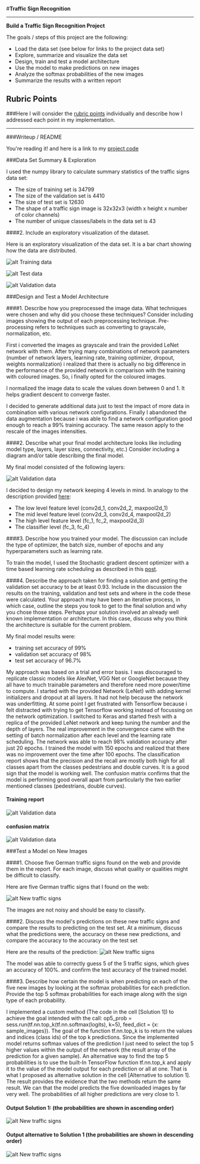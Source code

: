 #**Traffic Sign Recognition** 

---

**Build a Traffic Sign Recognition Project**

The goals / steps of this project are the following:

* Load the data set (see below for links to the project data set)
* Explore, summarize and visualize the data set
* Design, train and test a model architecture
* Use the model to make predictions on new images
* Analyze the softmax probabilities of the new images
* Summarize the results with a written report


## Rubric Points
###Here I will consider the [rubric points](https://review.udacity.com/#!/rubrics/481/view) individually and describe how I addressed each point in my implementation.  

---
###Writeup / README

You're reading it! and here is a link to my [project code](https://github.com/ValeryToda/CarND-Traffic-Sign/blob/master/Traffic_Sign_Classifier.ipynb)

###Data Set Summary & Exploration


I used the numpy library to calculate summary statistics of the traffic
signs data set:

* The size of training set is 34799
* The size of the validation set is 4410
* The size of test set is 12630
* The shape of a traffic sign image is 32x32x3 (width x height x number of color channels)
* The number of unique classes/labels in the data set is 43

####2. Include an exploratory visualization of the dataset.

Here is an exploratory visualization of the data set. It is a bar chart showing how the data are distributed.


![alt Training data](images/hist_train.png)

![alt Test data](images/hist_test.png)

![alt Validation data](images/hist_valid.png)

###Design and Test a Model Architecture

####1. Describe how you preprocessed the image data. What techniques were chosen and why did you choose these techniques? Consider including images showing the output of each preprocessing technique. Pre-processing refers to techniques such as converting to grayscale, normalization, etc. 

First i converted the images as grayscale and train the provided LeNet network with them. After trying many combinations of network parameters (number of network layers, learning rate, training optimizer, dropout, weights normalization) i realized that there is actually no big difference in the performance of the provided network in comparison with the training with coloured images. So, i finally opted for the coloured images.

I normalized the image data to scale the values down between 0 and 1. It helps gradient descent to converge faster.

I decided to generate additional data just to test the impact of more data in combination with various network configurations. Finally I abandoned the data augmentation because i was able to find a network configuration good enough to reach a 99% training accuracy. The same reason apply to the rescale of the images intensities. 

####2. Describe what your final model architecture looks like including model type, layers, layer sizes, connectivity, etc.) Consider including a diagram and/or table describing the final model.

My final model consisted of the following layers:

![alt Validation data](images/model.png)

I decided to design my network keeping 4 levels in mind. In analogy to the description provided [here](https://wiki.tum.de/display/lfdv/Convolutional+Neural+Networks): 

* The low level feature level (conv2d_1, conv2d_2, maxpool2d_1)
* The mid level feature level (conv2d_3, conv2d_4, maxpool2d_2)
* The high level feature level (fc_1, fc_2, maxpool2d_3)
* The classifier level (fc_3, fc_4)

####3. Describe how you trained your model. The discussion can include the type of optimizer, the batch size, number of epochs and any hyperparameters such as learning rate.

To train the model, I used the Stochastic gradient descent optimizer with a time based learning rate scheduling as described in this [post](http://machinelearningmastery.com/using-learning-rate-schedules-deep-learning-models-python-keras/). 

####4. Describe the approach taken for finding a solution and getting the validation set accuracy to be at least 0.93. Include in the discussion the results on the training, validation and test sets and where in the code these were calculated. Your approach may have been an iterative process, in which case, outline the steps you took to get to the final solution and why you chose those steps. Perhaps your solution involved an already well known implementation or architecture. In this case, discuss why you think the architecture is suitable for the current problem.

My final model results were:

* training set accuracy of 99%
* validation set accuracy of 98% 
* test set accuracy of 96.7%

My approach was based on a trial and error basis. I was discouraged to replicate classic models like AlexNet, VGG Net or GoogleNet because they all have to much trainable parameters and therefore need more power/time to compute. I started with the provided Network (LeNet) with adding kernel initializers and dropout at all layers. It had not help because the network was underfitting. At some point I get frustrated with Tensorflow because i felt distracted with trying to get Tensorflow working instead of focussing on the network optimization. I switched to Keras and started fresh with a replica of the provided LeNet network and keep tuning the number and the depth of layers. The real improvement in the convergence came with the setting of batch normalization after each level and the learning rate scheduling. The network was able to reach 98% validation accuracy after just 20 epochs. I trained the model with 150 epochs and realized that there was no improvement over the time after 100 epochs. The classification report shows that the precision and the recall are mostly both high for all classes apart from the classes pedestrians and double curves. It is a good sign that the model is working well. The confusion matrix confirms that the model is performing good overall apart from particularly the two earlier mentioned classes (pedestrians, double curves). 

#### Training report
![alt Validation data](images/report.png)
#### confusion matrix
![alt Validation data](images/confusion.png)


###Test a Model on New Images

####1. Choose five German traffic signs found on the web and provide them in the report. For each image, discuss what quality or qualities might be difficult to classify.

Here are five German traffic signs that I found on the web:

![alt New traffic signs](images/new_signs.png)

The images are not noisy and should be easy to classify.

####2. Discuss the model's predictions on these new traffic signs and compare the results to predicting on the test set. At a minimum, discuss what the predictions were, the accuracy on these new predictions, and compare the accuracy to the accuracy on the test set 

Here are the results of the prediction:
![alt New traffic signs](images/target_pred.png)

The model was able to correctly guess 5 of the 5 traffic signs, which gives an accuracy of 100%. and confirm the test accuracy of the trained model.

####3. Describe how certain the model is when predicting on each of the five new images by looking at the softmax probabilities for each prediction. Provide the top 5 softmax probabilities for each image along with the sign type of each probability. 

I implemented a custom method (The code in the cell [Solution 1]) to achieve the goal intended with the call: op5_prob = sess.run(tf.nn.top_k(tf.nn.softmax(logits), k=5), feed_dict = {x: sample_images}). 
The goal of the function tf.nn.top_k is to return the values and indices (class ids) of the top k predictions. Since the implemented model returns softmax values of the prediction I just need to select the top 5 higher values within the output of the network (the result array of the prediction for a given sample). An alternative way to find the top 5 probabilities is to use the built-In TensorFlow function tf.nn.top_k and apply it to the value of the model output for each prediction or all at one. That is what I proposed as alternative solution in the cell [Alternative to solution 1]. The result provides the evidence that the two methods return the same result. We can that the model predicts the five downloaded images by far very well. The probabilities of all higher predictions are very close to 1. 

#### Output Solution 1: (the probabilities are shown in ascending order)
![alt New traffic signs](images/top5.png)

#### Output alternative to Solution 1 (the probabilities are shown in descending order)
![alt New traffic signs](images/topk5.png)